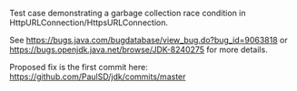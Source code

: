 Test case demonstrating a garbage collection race condition in HttpURLConnection/HttpsURLConnection.

See https://bugs.java.com/bugdatabase/view_bug.do?bug_id=9063818 or https://bugs.openjdk.java.net/browse/JDK-8240275 for more details.

Proposed fix is the first commit here: https://github.com/PaulSD/jdk/commits/master
